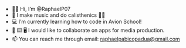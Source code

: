 - 👊🏻 Hi, I’m @RaphaelP07
- 🎼 I make music and do calisthenics 🤸‍♂️
- 💻 I’m currently learning how to code in Avion School!
- 📱 ⌨️ 🖥 I would like to collaborate on apps for media production.
- 📫 You can reach me through email: raphaelpabicopadua@gmail.com

<!---
RaphaelP07/RaphaelP07 is a ✨ special ✨ repository because its `README.md` (this file) appears on your GitHub profile.
You can click the Preview link to take a look at your changes.
--->
